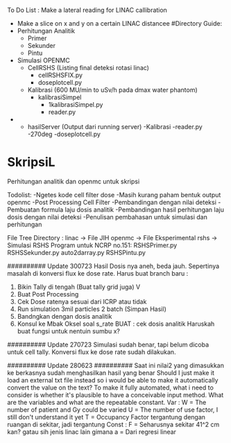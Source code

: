 To Do List :
Make a lateral reading for LINAC callibration
- Make a slice on x and y on a certain LINAC distancee
#Directory Guide:
- Perhitungan Analitik
    - Primer
    - Sekunder
    - Pintu
- Simulasi OPENMC
    - CellRSHS (Listing final deteksi rotasi linac)
        - cellRSHSFIX.py
        - doseplotcell.py
    - Kalibrasi (600 MU/min to uSv/h pada dmax water phantom)
        - kalibrasiSimpel
            - 1kalibrasiSimpel.py
            - reader.py
-   - hasilServer (Output dari running server)
        -Kalibrasi
            -reader.py
        -270deg
            -doseplotcell.py

# SkripsiL
Perhitungan analitik dan openmc untuk skripsi

Todolist:
-Ngetes kode cell filter dose
    -Masih kurang paham bentuk output openmc
-Post Processing Cell Filter
-Pembandingan dengan nilai deteksi
-Pembuatan formula laju dosis analitik
-Pembandingan hasil perhitungan laju dosis dengan nilai deteksi
-Penulisan pembahasan untuk simulasi dan perhitungan

File Tree Directory :
linac  -> File JIH
openmc -> File Eksperimental
rshs   -> Simulasi RSHS
Program untuk NCRP no.151:
RSHSPrimer.py
RSHSSekunder.py
auto2darray.py
RSHSPintu.py


########## Update 300723
Hasil Dosis nya aneh, beda jauh. Sepertinya masalah di konversi flux ke dose rate. Harus buat 
branch baru :
1. Bikin Tally di tengah (Buat tally grid juga) V
2. Buat Post Processing
3. Cek Dose ratenya sesuai dari ICRP atau tidak 
4. Run simulation 3mil particles 2 batch (Simpan Hasil)
5. Bandngkan dengan dosis analitik
6. Konsul ke Mbak Oksel soal s_rate
BUAT : cek dosis analitik
Haruskah buat fungsi untuk nentuin sumbu x?

########## Update 270723
Simulasi sudah benar, tapi belum dicoba untuk cell tally. Konversi flux ke dose rate sudah dilakukan.

########## Update 280623 ##########
Saat ini nilai2 yang dimasukkan ke berkasnya sudah menghasilkan hasil yang benar
Should I just make it load an external txt file instead so i would be able to make it automatically convert the value on the text?
To make it fully automated, what i need to consider is whether it's plausible to have a conceivable input method.
What are the variables and what are the repeatable constant.
Var   : 
W = The number of patient and Gy could be varied 
U = The number of use factor, I still don't understand it yet
T = Occupancy Factor tergantung dengan ruangan di sekitar, jadi tergantung
Const : 
F = Seharusnya sekitar 41^2 cm kan? gatau sih jenis linac lain gimana
a = Dari regresi linear